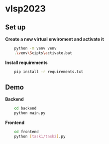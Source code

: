 # vlsp2023

## Set up

**Create a new virtual enviroment and activate it**

```bash
    python -m venv venv
    .\venv\Scipts\activate.bat
```
**Install requirements**

```bash
    pip install -r requirements.txt
```

## Demo

**Backend**
```bash
    cd backend
    python main.py
```
**Frontend**
```bash
    cd frontend
    python [task1/task2].py
```

